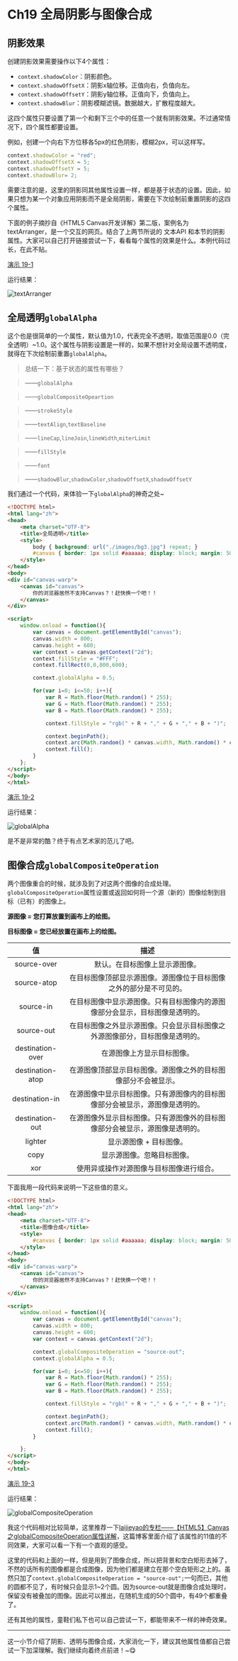 # Ch19 全局阴影与图像合成

## 阴影效果

创建阴影效果需要操作以下4个属性：

* `context.shadowColor`：阴影颜色。
* `context.shadowOffsetX`：阴影x轴位移。正值向右，负值向左。
* `context.shadowOffsetY`：阴影y轴位移。正值向下，负值向上。
* `context.shadowBlur`：阴影模糊滤镜。数据越大，扩散程度越大。

这四个属性只要设置了第一个和剩下三个中的任意一个就有阴影效果。不过通常情况下，四个属性都要设置。

例如，创建一个向右下方位移各5px的红色阴影，模糊2px，可以这样写。

```JavaScript
context.shadowColor = "red";
context.shadowOffsetX = 5;
context.shadowOffsetY = 5;
context.shadowBlur= 2;
```

需要注意的是，这里的阴影同其他属性设置一样，都是基于状态的设置。因此，如果只想为某一个对象应用阴影而不是全局阴影，需要在下次绘制前重置阴影的这四个属性。

下面的例子摘抄自《HTML5 Canvas开发详解》第二版，案例名为 textArranger，是一个交互的网页。结合了上两节所说的 文本API 和本节的阴影属性。大家可以自己打开链接尝试一下，看看每个属性的效果是什么。本例代码过长，在此不贴。

[演示 19-1](http://airingursb.github.io/canvas/Canvas/19/19-1.html)

运行结果：

![textArranger](http://airing.ursb.me/edu19-1.png)

## 全局透明`globalAlpha`

这个也是很简单的一个属性，默认值为1.0，代表完全不透明，取值范围是0.0（完全透明）~1.0。这个属性与阴影设置是一样的，如果不想针对全局设置不透明度，就得在下次绘制前重置`globalAlpha`。

> 总结一下：基于状态的属性有哪些？

> ——`globalAlpha`

> ——`globalCompositeOpeartion`

> ——`strokeStyle`

> ——`textAlign`,`textBaseline`

> ——`lineCap`,`lineJoin`,`lineWidth`,`miterLimit`

> ——`fillStyle`

> ——`font`

> ——`shadowBlur`,`shadowColor`,`shadowOffsetX`,`shadowOffsetY`

我们通过一个代码，来体验一下`globalAlpha`的神奇之处~

```HTML
<!DOCTYPE html>
<html lang="zh">
<head>
    <meta charset="UTF-8">
    <title>全局透明</title>
    <style>
        body { background: url("./images/bg3.jpg") repeat; }
        #canvas { border: 1px solid #aaaaaa; display: block; margin: 50px auto; }
    </style>
</head>
<body>
<div id="canvas-warp">
    <canvas id="canvas">
        你的浏览器居然不支持Canvas？！赶快换一个吧！！
    </canvas>
</div>

<script>
    window.onload = function(){
        var canvas = document.getElementById("canvas");
        canvas.width = 800;
        canvas.height = 600;
        var context = canvas.getContext("2d");
        context.fillStyle = "#FFF";
        context.fillRect(0,0,800,600);

        context.globalAlpha = 0.5;

        for(var i=0; i<=50; i++){
            var R = Math.floor(Math.random() * 255);
            var G = Math.floor(Math.random() * 255);
            var B = Math.floor(Math.random() * 255);

            context.fillStyle = "rgb(" + R + "," + G + "," + B + ")";

            context.beginPath();
            context.arc(Math.random() * canvas.width, Math.random() * canvas.height, Math.random() * 100, 0, Math.PI * 2);
            context.fill();
        }
    };
</script>
</body>
</html>
```

[演示 19-2](http://airingursb.github.io/canvas/Canvas/19/19-2.html)

运行结果：

![globalAlpha](http://airing.ursb.me/edu19-2.png)

是不是非常的酷？终于有点艺术家的范儿了吧。

## 图像合成`globalCompositeOperation`

两个图像重合的时候，就涉及到了对这两个图像的合成处理。`globalCompositeOperation`属性设置或返回如何将一个源（新的）图像绘制到目标（已有）的图像上。

**源图像 = 您打算放置到画布上的绘图。**

**目标图像 = 您已经放置在画布上的绘图。**

|值|描述|
|:--:|:--:|
|source-over|默认。在目标图像上显示源图像。|
|source-atop|在目标图像顶部显示源图像。源图像位于目标图像之外的部分是不可见的。|
|source-in|在目标图像中显示源图像。只有目标图像内的源图像部分会显示，目标图像是透明的。|
|source-out|在目标图像之外显示源图像。只会显示目标图像之外源图像部分，目标图像是透明的。|
|destination-over|在源图像上方显示目标图像。|
|destination-atop|在源图像顶部显示目标图像。源图像之外的目标图像部分不会被显示。|
|destination-in|在源图像中显示目标图像。只有源图像内的目标图像部分会被显示，源图像是透明的。|
|destination-out|在源图像外显示目标图像。只有源图像外的目标图像部分会被显示，源图像是透明的。|
|lighter|显示源图像 + 目标图像。|
|copy|显示源图像。忽略目标图像。|
|xor|使用异或操作对源图像与目标图像进行组合。|

下面我用一段代码来说明一下这些值的意义。

```HTML
<!DOCTYPE html>
<html lang="zh">
<head>
    <meta charset="UTF-8">
    <title>图像合成</title>
    <style>
        #canvas { border: 1px solid #aaaaaa; display: block; margin: 50px auto; }
    </style>
</head>
<body>
<div id="canvas-warp">
    <canvas id="canvas">
        你的浏览器居然不支持Canvas？！赶快换一个吧！！
    </canvas>
</div>

<script>
    window.onload = function(){
        var canvas = document.getElementById("canvas");
        canvas.width = 800;
        canvas.height = 600;
        var context = canvas.getContext("2d");

        context.globalCompositeOperation = "source-out";
        context.globalAlpha = 0.5;

        for(var i=0; i<=50; i++){
            var R = Math.floor(Math.random() * 255);
            var G = Math.floor(Math.random() * 255);
            var B = Math.floor(Math.random() * 255);

            context.fillStyle = "rgb(" + R + "," + G + "," + B + ")";

            context.beginPath();
            context.arc(Math.random() * canvas.width, Math.random() * canvas.height, Math.random() * 100, 0, Math.PI * 2);
            context.fill();
        }

    };
</script>
</body>
</html>
```

[演示 19-3](http://airingursb.github.io/canvas/Canvas/19/19-3.html)

运行结果：

![globalCompositeOperation](http://airing.ursb.me/edu19-3.png)

我这个代码相对比较简单，这里推荐一下[laijieyao的专栏——【HTML5】Canvas之globalCompositeOperation属性详解](http://blog.csdn.net/laijieyao/article/details/41862473)，这篇博客里面介绍了该属性的11值的不同效果，大家可以看一下有一个直观的感受。

这里的代码和上面的一样，但是用到了图像合成，所以把背景和空白矩形去掉了，不然的话所有的图像都是合成图像，因为他们都是建立在那个空白矩形之上的。虽然只加了`context.globalCompositeOperation = "source-out";`一句而已，其他的圆都不见了，有时候只会显示1~2个圆。因为source-out就是图像合成处理时，保留没有被叠加的图像。因此可以推出，在随机生成的50个圆中，有49个都重叠了。

还有其他的属性，童鞋们私下也可以自己尝试一下，都能带来不一样的神奇效果。

***
这一小节介绍了阴影、透明与图像合成，大家消化一下，建议其他属性值都自己尝试一下加深理解。我们继续向着终点前进！~😋

